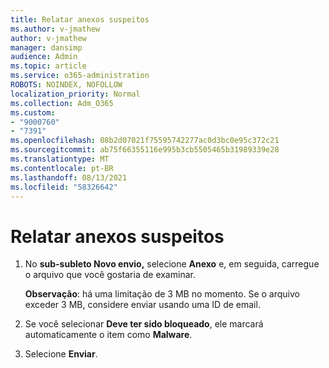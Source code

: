 ```yaml
---
title: Relatar anexos suspeitos
ms.author: v-jmathew
author: v-jmathew
manager: dansimp
audience: Admin
ms.topic: article
ms.service: o365-administration
ROBOTS: NOINDEX, NOFOLLOW
localization_priority: Normal
ms.collection: Adm_O365
ms.custom:
- "9000760"
- "7391"
ms.openlocfilehash: 08b2d07021f75595742277ac0d3bc0e95c372c21
ms.sourcegitcommit: ab75f66355116e995b3cb5505465b31989339e28
ms.translationtype: MT
ms.contentlocale: pt-BR
ms.lasthandoff: 08/13/2021
ms.locfileid: "58326642"
---
```

# <a name="report-suspicious-attachments"></a>Relatar anexos suspeitos

1. No **sub-subleto Novo envio,** selecione **Anexo** e, em seguida, carregue o arquivo que você gostaria de examinar.
    
    **Observação**: há uma limitação de 3 MB no momento. Se o arquivo exceder 3 MB, considere enviar usando uma ID de email.
2. Se você selecionar **Deve ter sido bloqueado**, ele marcará automaticamente o item como **Malware**.
3. Selecione **Enviar**.
